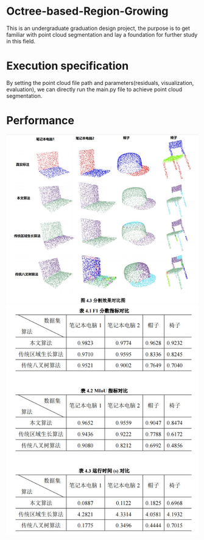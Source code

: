 # Octree-based-Region-Growing
This is an undergraduate graduation design project, the purpose is to get familiar with point cloud segmentation and lay a foundation for further study in this field.
# Execution specification
By setting the point cloud file path and parameters(residuals, visualization, evaluation), we can directly run the main.py file to achieve point cloud segmentation.
# Performance
![error](https://github.com/kangjie-ding/Octree-based-Region-Growing/blob/main/test_data/visualization/visualization.jpg "visualization of our algorithm compared to traditional methods")
![error](https://github.com/kangjie-ding/Octree-based-Region-Growing/blob/main/test_data/visualization/evaluation.jpg "evaluation of our algorithm compared to traditional methods")
